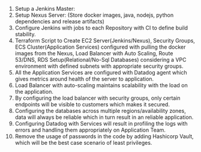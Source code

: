 1. Setup a Jenkins Master:
2. Setup Nexus Server: (Store docker images, java, nodejs, python dependencies and release artifacts)
3. Configure Jenkins with jobs to each Repository with CI to define build stability.
4. Terraform Script to Create EC2 Server(Jenkins/Nexus), Security Groups, ECS Cluster(Application Services) configured with pulling the docker images from the Nexus, Load Balancer with Auto Scaling, Route 53/DNS, RDS Setup(Relational/No-Sql Databases) considering a VPC environment with defined subnets with appropriate security groups.
5. All the Application Services are configured with Datadog agent which gives metrics around health of the server to application.
6. Load Balancer with auto-scaling maintains scalability with the load on the application.
7. By configuring the load balancer with security groups, only certain endpoints will be visible to customers which makes it secured.
8. Configuring the databases across multiple regions/availability zones, data will always be reliable which in turn result in an reliable application.
9. Configuring Datadog with Services will result in profiling the logs with errors and handling them appropriately on Application Team.
10. Remove the usage of passwords in the code by adding Hashicorp Vault, which will be the best case scenario of least privileges.





